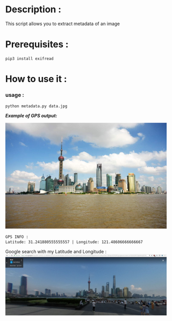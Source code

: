 # Description :
This script allows you to extract metadata of an image
# Prerequisites :

```
pip3 install exifread
```

# How to use it :

### usage :
```
python metadata.py data.jpg
```

***Example of GPS output:***

<img src="data.jpg">

```
GPS INFO :
Latitude: 31.241880555555557 | Longitude: 121.48606666666667
```

Google search with my Latitude and Longitude :
<img src="google_search.jpg">
